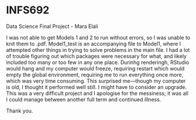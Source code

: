 # INFS692
Data Science Final Project - Mara Elali

I was not able to get Models 1 and 2 to run without errors, so I was unable to knit them to .pdf. 
Model1_test is an accompanying file to Model1, where I attempted other things in trying to solve problems in the main file. 
I had a lot of trouble figuring out which packages were necessary for what, and likely included too many or too few 
in any one place. Durinhg renderingh, RStudio would hang and my computer would freeze, requiring restart which would empty the 
global environment, requiring me to run everything once more, which was very time consuming. This surprised me—though my computer 
is old, I thought it performed well still. I might have to consider an upgrade. This was a very difficult project and I apologise 
for the messiness; it was all I could manage between another full term and continued illness.

Thank you.
